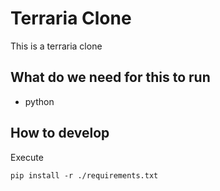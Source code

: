 # Terraria Clone

This is a terraria clone

## What do we need for this to run

* python

## How to develop

Execute

```
pip install -r ./requirements.txt
```
